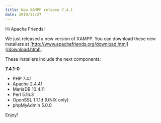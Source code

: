 ```yaml
---
title: New XAMPP release 7.4.1
date: 2019/12/27
---
```


Hi Apache Friends!

We just released a new version of XAMPP. You can download these new installers at [http://www.apachefriends.org/download.html](/download.html).

These installers include the next components:

**7.4.1-0**

- PHP 7.4.1
- Apache 2.4.41
- MariaDB 10.4.11
- Perl 5.16.3
- OpenSSL 1.1.1d (UNIX only)
- phpMyAdmin 5.0.0

Enjoy!
